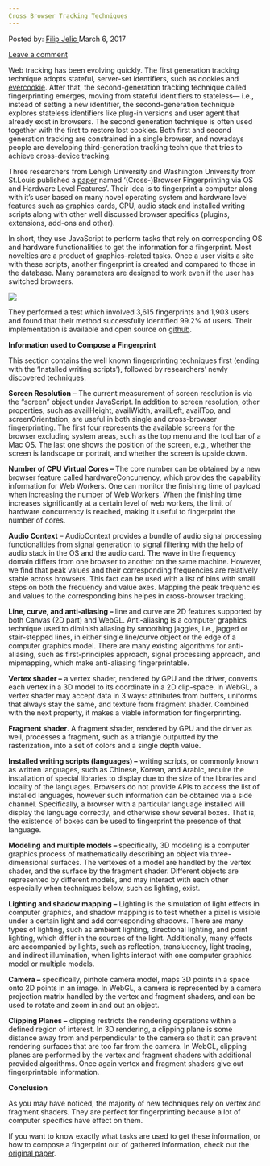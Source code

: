 ```yaml
---
Cross Browser Tracking Techniques
---
```

<article class="post-listing post-18443 post type-post status-publish format-standard has-post-thumbnail hentry category-deepdot-news tag-browser tag-cross tag-techniques tag-tracking">
<div class="post-inner">
<p class="post-meta">
<span>Posted by: <a href="https://www.deepdotweb.com/author/filipjelic/" title="">Filip Jelic </a></span>
<span>March 6, 2017</span>

<span><a href="https://www.deepdotweb.com/2017/03/06/cross-browser-tracking-techniques/#respond">Leave a comment</a></span>
</p>
<div class="clear"></div>
<div class="entry">
<p>Web tracking has been evolving quickly. The first generation tracking technique adopts stateful, server-set identifiers, such as cookies and <a href="http://samy.pl/evercookie/">evercookie</a>. After that, the second-generation tracking technique called fingerprinting emerges, moving from stateful identifiers to stateless— i.e., instead of setting a new identifier, the second-generation technique explores stateless identifiers like plug-in versions and user agent that already exist in browsers. The second generation technique is often used together with the first to restore lost cookies. Both first and second generation tracking are constrained in a single browser, and nowadays people are developing third-generation tracking technique that tries to achieve cross-device tracking.</p>
<p>Three researchers from Lehigh University and Washington University from St.Louis published a <a href="http://yinzhicao.org/TrackingFree/crossbrowsertracking_NDSS17.pdf">paper</a> named &#8216;(Cross-)Browser Fingerprinting via OS and Hardware Level Features&#8217;. Their idea is to fingerprint a computer along with it&#8217;s user based on many novel operating system and hardware level features such as graphics cards, CPU, audio stack and installed writing scripts along with other well discussed browser specifics (plugins, extensions, add-ons and other).</p>
<p>In short, they use JavaScript to perform tasks that rely on corresponding OS and hardware functionalities to get the information for a fingerprint. Most novelties are a product of graphics–related tasks. Once a user visits a site with these scripts, another fingerprint is created and compared to those in the database. Many parameters are designed to work even if the user has switched browsers.</p>
<p><img class="wp-image-18453 aligncenter" src="https://www.deepdotweb.com/wp-content/uploads/2017/02/word-image-95.png" srcset="https://www.deepdotweb.com/wp-content/uploads/2017/02/word-image-95.png 896w, https://www.deepdotweb.com/wp-content/uploads/2017/02/word-image-95-300x158.png 300w" sizes="(max-width: 896px) 100vw, 896px"/></p>
<p>They performed a test which involved 3,615 fingerprints and 1,903 users and found that their method successfully identified 99.2% of users. Their implementation is available and open source on <a href="https://github.com/Song-Li/cross_browser">github</a>.</p>
<p><strong>Information used to Compose a Fingerprint</strong></p>
<p>This section contains the well known fingerprinting techniques first (ending with the &#8216;Installed writing scripts&#8217;), followed by researchers&#8217; newly discovered techniques.</p>
<p><strong>Screen Resolution</strong> &#8211; The current measurement of screen resolution is via the “screen” object under JavaScript. In addition to screen resolution, other properties, such as availHeight, availWidth, availLeft, availTop, and screenOrientation, are useful in both single and cross-browser fingerprinting. The first four represents the available screens for the browser excluding system areas, such as the top menu and the tool bar of a Mac OS. The last one shows the position of the screen, e.g., whether the screen is landscape or portrait, and whether the screen is upside down.</p>
<p><strong>Number of CPU Virtual Cores &#8211; </strong>The core number can be obtained by a new browser feature called hardwareConcurrency, which provides the capability information for Web Workers. One can monitor the finishing time of payload when increasing the number of Web Workers. When the finishing time increases significantly at a certain level of web workers, the limit of hardware concurrency is reached, making it useful to fingerprint the number of cores.</p>
<p><strong>Audio Context</strong> &#8211; AudioContext provides a bundle of audio signal processing functionalities from signal generation to signal filtering with the help of audio stack in the OS and the audio card. The wave in the frequency domain differs from one browser to another on the same machine. However, we find that peak values and their corresponding frequencies are relatively stable across browsers. This fact can be used with a list of bins with small steps on both the frequency and value axes. Mapping the peak frequencies and values to the corresponding bins helpes in cross-browser tracking.</p>
<p><strong>Line, curve, and anti-aliasing &#8211;</strong> line and curve are 2D features supported by both Canvas (2D part) and WebGL. Anti-aliasing is a computer graphics technique used to diminish aliasing by smoothing jaggies, i.e., jagged or stair-stepped lines, in either single line/curve object or the edge of a computer graphics model. There are many existing algorithms for anti-aliasing, such as first-principles approach, signal processing approach, and mipmapping, which make anti-aliasing fingerprintable.</p>
<p><strong>Vertex shader &#8211;</strong> a vertex shader, rendered by GPU and the driver, converts each vertex in a 3D model to its coordinate in a 2D clip-space. In WebGL, a vertex shader may accept data in 3 ways: attributes from buffers, uniforms that always stay the same, and texture from fragment shader. Combined with the next property, it makes a viable information for fingerprinting.</p>
<p><strong>Fragment shader</strong>. A fragment shader, rendered by GPU and the driver as well, processes a fragment, such as a triangle outputted by the rasterization, into a set of colors and a single depth value.</p>
<p><strong>Installed writing scripts (languages) &#8211;</strong> writing scripts, or commonly known as written languages, such as Chinese, Korean, and Arabic, require the installation of special libraries to display due to the size of the libraries and locality of the languages. Browsers do not provide APIs to access the list of installed languages, however such information can be obtained via a side channel. Specifically, a browser with a particular language installed will display the language correctly, and otherwise show several boxes. That is, the existence of boxes can be used to fingerprint the presence of that language.</p>
<p><strong>Modeling and multiple models &#8211; </strong>specifically, 3D modeling is a computer graphics process of mathematically describing an object via three-dimensional surfaces. The vertexes of a model are handled by the vertex shader, and the surface by the fragment shader. Different objects are represented by different models, and may interact with each other especially when techniques below, such as lighting, exist.</p>
<p><strong>Lighting and shadow mapping &#8211;</strong> Lighting is the simulation of light effects in computer graphics, and shadow mapping is to test whether a pixel is visible under a certain light and add corresponding shadows. There are many types of lighting, such as ambient lighting, directional lighting, and point lighting, which differ in the sources of the light. Additionally, many effects are accompanied by lights, such as reflection, translucency, light tracing, and indirect illumination, when lights interact with one computer graphics model or multiple models.</p>
<p><strong>Camera – </strong>specifically, pinhole camera model, maps 3D points in a space onto 2D points in an image. In WebGL, a camera is represented by a camera projection matrix handled by the vertex and fragment shaders, and can be used to rotate and zoom in and out an object.</p>
<p><strong>Clipping Planes &#8211;</strong> clipping restricts the rendering operations within a defined region of interest. In 3D rendering, a clipping plane is some distance away from and perpendicular to the camera so that it can prevent rendering surfaces that are too far from the camera. In WebGL, clipping planes are performed by the vertex and fragment shaders with additional provided algorithms. Once again vertex and fragment shaders give out fingerprintable information.</p>
<p><strong>Conclusion</strong></p>
<p>As you may have noticed, the majority of new techniques rely on vertex and fragment shaders. They are perfect for fingerprinting because a lot of computer specifics have effect on them.</p>
<p>If you want to know exactly what tasks are used to get these information, or how to compose a fingerprint out of gathered information, check out the <a href="http://yinzhicao.org/TrackingFree/crossbrowsertracking_NDSS17.pdf">original paper</a>.</p>
</div>
<span style="display:none"><a href="https://www.deepdotweb.com/tag/browser/" rel="tag">browser</a> <a href="https://www.deepdotweb.com/tag/cross/" rel="tag">cross</a> <a href="https://www.deepdotweb.com/tag/techniques/" rel="tag">techniques</a> <a href="https://www.deepdotweb.com/tag/tracking/" rel="tag">tracking</a></span> <span style="display:none" class="updated">2017-03-06</span>
<div style="display:none" class="vcard author" itemprop="author" itemscope itemtype="http://schema.org/Person"><strong class="fn" itemprop="name"><a href="https://www.deepdotweb.com/author/filipjelic/" title="Posts by Filip Jelic" rel="author">Filip Jelic</a></strong></div>
</div>
</article>


